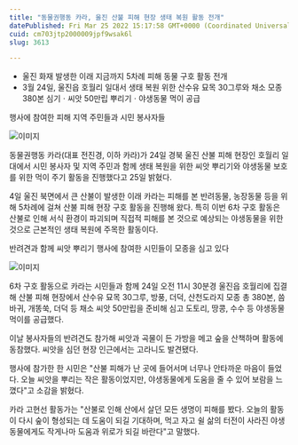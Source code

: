 ```yaml
---
title: "동물권행동 카라, 울진 산불 피해 현장 생태 복원 활동 전개"
datePublished: Fri Mar 25 2022 15:17:58 GMT+0000 (Coordinated Universal Time)
cuid: cm703jtp2000009jpf9wsak6l
slug: 3613

---
```



- 울진 화재 발생한 이래 지금까지 5차례 피해 동물 구호 활동 전개
- 3월 24일, 울진읍 호월리 일대서 생태 복원 위한 산수유 묘목 30그루와 채소 모종 380본 심기ㆍ씨앗 50만립 뿌리기ㆍ야생동물 먹이 공급

행사에 참여한 피해 지역 주민들과 시민 봉사자들

![이미지](https://cdn.hashnode.com/res/hashnode/image/upload/v1739255045333/8bf0427d-727e-4eda-bdd2-36ba69bdd318.jpeg)

동물권행동 카라(대표 전진경, 이하 카라)가 24일 경북 울진 산불 피해 현장인 호월리 일대에서 시민 봉사자 및 지역 주민과 함께 생태 복원을 위한 씨앗 뿌리기와 야생동물 보호를 위한 먹이 주기 활동을 진행했다고 25일 밝혔다.

4일 울진 북면에서 큰 산불이 발생한 이래 카라는 피해를 본 반려동물, 농장동물 등을 위해 5차례에 걸쳐 산불 피해 현장 구호 활동을 진행해 왔다. 특히 이번 6차 구호 활동은 산불로 인해 서식 환경이 파괴되며 직접적 피해를 본 것으로 예상되는 야생동물을 위한 것으로 근본적인 생태 복원에 주목한 활동이다.

반려견과 함께 씨앗 뿌리기 행사에 참여한 시민들이 모종을 심고 있다

![이미지](https://cdn.hashnode.com/res/hashnode/image/upload/v1739255048050/2c71651e-f5d4-4ece-9ade-b638883420c4.jpeg)

6차 구호 활동으로 카라는 시민들과 함께 24일 오전 11시 30분경 울진읍 호월리에 집결해 산불 피해 현장에서 산수유 묘목 30그루, 방풍, 더덕, 산천도라지 모종 총 380본, 씀바귀, 개똥쑥, 더덕 등 채소 씨앗 50만립을 준비해 심고 도토리, 땅콩, 수수 등 야생동물 먹이를 공급했다.

이날 봉사자들의 반려견도 참가해 씨앗과 곡물이 든 가방을 메고 숲을 산책하며 활동에 동참했다. 씨앗을 심던 현장 인근에서는 고라니도 발견됐다.

행사에 참가한 한 시민은 "산불 피해가 난 곳에 들어서며 너무나 안타까운 마음이 들었다. 오늘 씨앗을 뿌리는 작은 활동이었지만, 야생동물에게 도움을 줄 수 있어 보람을 느꼈다"고 소감을 밝혔다.

카라 고현선 활동가는 "산불로 인해 산에서 살던 모든 생명이 피해를 봤다. 오늘의 활동이 다시 숲이 형성되는 데 도움이 되길 기대하며, 먹고 자고 쉴 삶의 터전이 사라진 야생동물에게도 작게나마 도움과 위로가 되길 바란다"고 말했다.
